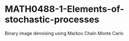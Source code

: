 # MATH0488-1-Elements-of-stochastic-processes
Binary image denoising using Markov Chain Monte Carlo
